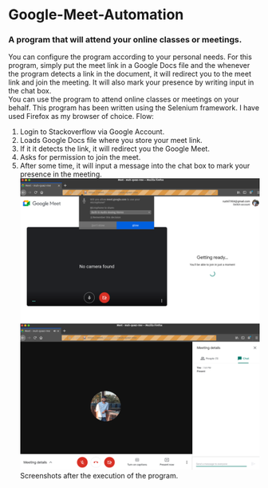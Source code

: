 # Google-Meet-Automation
### A program that will attend your online classes or meetings.
You can configure the program according to your personal needs.
For this program, simply put the meet link in a Google Docs file and the whenever the program detects a link in the document, it will redirect you to the meet link and join the meeting. It will also mark your presence by writing input in the chat box.  
You can use the program to attend online classes or meetings on your behalf. 
This program has been written using the Selenium framework. I have used Firefox as my browser of choice. 
Flow:  
1. Login to Stackoverflow via Google Account.  
2. Loads Google Docs file where you store your meet link.  
3. If it it detects the link, it will redirect you the Google Meet.  
4. Asks for permission to join the meet.  
5. After some time, it will input a message into the chat box to mark your presence in the meeting.  
![Meet Start](https://github.com/rushil1904/Google-Meet-Automation/blob/main/etc/meet.png?raw=true)
![Meet](https://github.com/rushil1904/Google-Meet-Automation/blob/main/etc/meet1.png?raw=true)
Screenshots after the execution of the program. 

